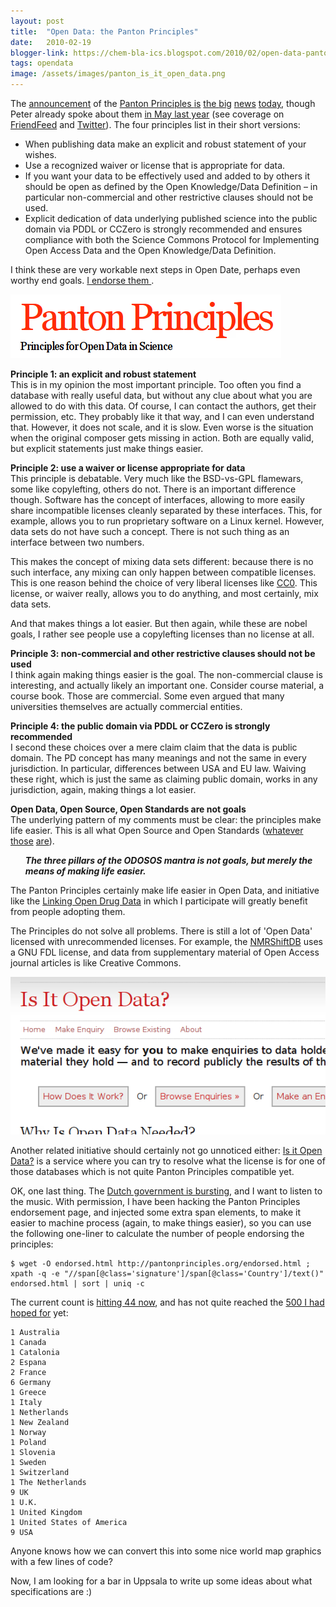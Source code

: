 ```yaml
---
layout: post
title:  "Open Data: the Panton Principles"
date:   2010-02-19
blogger-link: https://chem-bla-ics.blogspot.com/2010/02/open-data-panton-principles.html
tags: opendata
image: /assets/images/panton_is_it_open_data.png
---
```


The [announcement](http://blog.okfn.org/2010/02/19/launch-of-the-panton-principles-for-open-data-in-science/) of the
[Panton Principles <i class="fa-solid fa-box-archive fa-xs"></i>](http://web.archive.org/web/20100222213041/http://pantonprinciples.org/)
[is](http://opendotdotdot.blogspot.com/2010/02/open-data-question-of-panton-principles.html)
[the <i class="fa-solid fa-box-archive fa-xs"></i>](http://web.archive.org/web/20100223064514/http://scienceblogs.com/commonknowledge/2010/02/reaching_agreement_on_the_publ.php)
[big](http://usefulchem.blogspot.com/2010/02/support-open-data-by-endorsing-panton.html)
[news](http://www.sennoma.net/main/archives/2010/02/panton_principles_for_open_dat.php)
[today](http://www.nextgenerationscience.com/open-access/the-panton-principles-for-open-data-in-science/),
though Peter already spoke about them
[in May last year](http://wwmm.ch.cam.ac.uk/blogs/murrayrust/?p=1939) (see coverage on
[FriendFeed](http://friendfeed.com/search?q=panton+principles) and
[Twitter](http://search.twitter.com/search?q=panton+principles)). The four principles list in their short versions:

* When publishing data make an explicit and robust statement of your wishes.
* Use a recognized waiver or license that is appropriate for data.
* If you want your data to be effectively used and added to by others it should be open as defined by the Open Knowledge/Data Definition – in particular non-commercial and other restrictive clauses should not be used.
* Explicit dedication of data underlying published science into the public domain via PDDL or CCZero is strongly recommended and ensures compliance with both the Science Commons Protocol for Implementing Open Access Data and the Open Knowledge/Data Definition.

I think these are very workable next steps in Open Date, perhaps even worthy end goals.
[I endorse them <i class="fa-solid fa-box-archive fa-xs"></i>](http://web.archive.org/web/20100222084119/http://pantonprinciples.org/endorse).

![Sort of logo for the Panton Principles, showing this name and the text "Principles for Open Data in Science".](/assets/images/panton.png)

**Principle 1: an explicit and robust statement** <br />
This is in my opinion the most important principle. Too often you find a database with really useful data, but without
any clue about what you are allowed to do with this data. Of course, I can contact the authors, get their permission, etc.
They probably like it that way, and I can even understand that. However, it does not scale, and it is slow. Even worse is
the situation when the original composer gets missing in action. Both are equally valid, but explicit statements just make
things easier.

**Principle 2: use a waiver or license appropriate for data** <br />
This principle is debatable. Very much like the BSD-vs-GPL flamewars, some like copylefting, others do not. There is an
important difference though. Software has the concept of interfaces, allowing to more easily share incompatible licenses
cleanly separated by these interfaces. This, for example, allows you to run proprietary software on a Linux kernel.
However, data sets do not have such a concept. There is not such thing as an interface between two numbers.

This makes the concept of mixing data sets different: because there is no such interface, any mixing can only happen
between compatible licenses. This is one reason behind the choice of very liberal licenses like
[CC0](http://creativecommons.org/license/zero). This license, or waiver really, allows you to do anything, and most
certainly, mix data sets.

And that makes things a lot easier. But then again, while these are nobel goals, I rather see people use a copylefting
licenses than no license at all.

**Principle 3: non-commercial and other restrictive clauses should not be used** <br />
I think again making things easier is the goal. The non-commercial clause is interesting, and actually likely an important
one. Consider course material, a course book. Those are commercial. Some even argued that many universities themselves are
actually commercial entities.

**Principle 4: the public domain via PDDL or CCZero is strongly recommended** <br />
I second these choices over a mere claim claim that the data is public domain. The PD concept has many meanings and not
the same in every jurisdiction. In particular, differences between USA and EU law. Waiving these right, which is just
the same as claiming public domain, works in any jurisdiction, again, making things a lot easier.

**Open Data, Open Source, Open Standards are not goals** <br />
The underlying pattern of my comments must be clear: the principles make life easier. This is all what Open Source and Open Standards
([whatever](http://blueobelisk.stackexchange.com/questions/231/what-formats-fall-into-open-specification)
[those](http://blueobelisk.stackexchange.com/questions/106/which-formats-fall-into-open-data-open-source-and-open-standards)
[are](http://sourceforge.net/mailarchive/forum.php?thread_name=6aeb064b1002162228qcc0603eo8f363a13f7d46805@mail.gmail.com&forum_name=blueobelisk-discuss)).

<ul>
<i><b>The three pillars of the ODOSOS mantra is not goals, but merely the means of making life easier.</b></i>
</ul>

The Panton Principles certainly make life easier in Open Data, and initiative like the
[Linking Open Drug Data](http://esw.w3.org/topic/HCLSIG/LODD/) in which I participate will greatly benefit
from people adopting them.

The Principles do not solve all problems. There is still a lot of 'Open Data' licensed with unrecommended licenses.
For example, the [NMRShiftDB](http://chem-bla-ics.blogspot.com/2009/09/open-chemical-data-1-nmrshiftdb.html) uses a
GNU FDL license, and data from supplementary material of Open Access journal articles is like Creative Commons.

![Screenshot of the "Is it Open Data?" website, showing starting points like the "How Does It Work?" button.](/assets/images/panton_is_it_open_data.png)

Another related initiative should certainly not go unnoticed either: [Is it Open Data?](http://www.isitopendata.org/)
is a service where you can try to resolve what the license is for one of those databases which is not quite
Panton Principles compatible yet.

OK, one last thing. The [Dutch government is bursting](http://www.volkskrant.nl/binnenland/article1351058.ece/Krachtmeting_in_kabinet_om_Uruzgan),
and I want to listen to the music. With permission, I have been hacking the Panton Principles endorsement page,
and injected some extra span elements, to make it easier to machine process (again, to make things easier), so
you can use the following one-liner to calculate the number of people endorsing the principles:

```shell
$ wget -O endorsed.html http://pantonprinciples.org/endorsed.html ; xpath -q -e "//span[@class='signature']/span[@class='Country']/text()" endorsed.html | sort | uniq -c
```

The current count is [hitting 44 now](http://pantonprinciples.org/endorse/), and has not quite reached the
[500 I had hoped for](http://friendfeed.com/openchemicaldata/e6236e5a/panton-principles-endorse-open-data-go-visit) yet:

```
1 Australia
1 Canada
1 Catalonia
2 Espana
2 France
6 Germany
1 Greece
1 Italy
1 Netherlands
1 New Zealand
1 Norway
1 Poland
1 Slovenia
1 Sweden
1 Switzerland
1 The Netherlands
9 UK
1 U.K.
1 United Kingdom
1 United States of America
9 USA
```

Anyone knows how we can convert this into some nice world map graphics with a few lines of code?

Now, I am looking for a bar in Uppsala to write up some ideas about what specifications are :)
